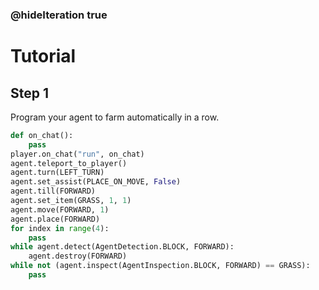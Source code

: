 ### @hideIteration true 


# Tutorial

## Step 1
Program your agent to farm automatically in a row.

```python
def on_chat():
    pass
player.on_chat("run", on_chat)
agent.teleport_to_player()
agent.turn(LEFT_TURN)
agent.set_assist(PLACE_ON_MOVE, False)
agent.till(FORWARD)
agent.set_item(GRASS, 1, 1)
agent.move(FORWARD, 1)
agent.place(FORWARD)
for index in range(4):
    pass
while agent.detect(AgentDetection.BLOCK, FORWARD):
    agent.destroy(FORWARD)
while not (agent.inspect(AgentInspection.BLOCK, FORWARD) == GRASS):
    pass
```
